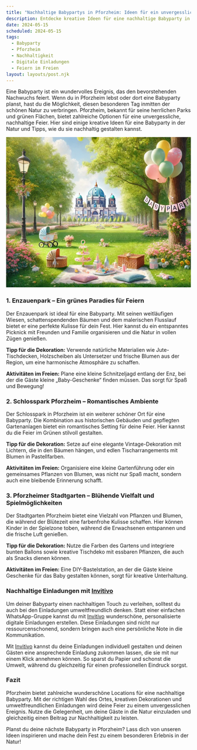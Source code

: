 ```yaml
---
title: "Nachhaltige Babypartys in Pforzheim: Ideen für ein unvergessliches Fest im Grünen"
description: Entdecke kreative Ideen für eine nachhaltige Babyparty in Pforzheim, inklusive Tipps zur Dekoration und personalisierten digitalen Einladungen.
date: 2024-05-15
scheduled: 2024-05-15
tags:
  - Babyparty
  - Pforzheim
  - Nachhaltigkeit
  - Digitale Einladungen
  - Feiern im Freien
layout: layouts/post.njk
---
```


Eine Babyparty ist ein wundervolles Ereignis, das den bevorstehenden Nachwuchs feiert. Wenn du in Pforzheim lebst oder dort eine Babyparty planst, hast du die Möglichkeit, diesen besonderen Tag inmitten der schönen Natur zu verbringen. Pforzheim, bekannt für seine herrlichen Parks und grünen Flächen, bietet zahlreiche Optionen für eine unvergessliche, nachhaltige Feier. Hier sind einige kreative Ideen für eine Babyparty in der Natur und Tipps, wie du sie nachhaltig gestalten kannst.

![Babyparty im Park](/img/picnic-park.webp)

### 1. **Enzauenpark – Ein grünes Paradies für Feiern**

Der Enzauenpark ist ideal für eine Babyparty. Mit seinen weitläufigen Wiesen, schattenspendenden Bäumen und dem malerischen Flusslauf bietet er eine perfekte Kulisse für dein Fest. Hier kannst du ein entspanntes Picknick mit Freunden und Familie organisieren und die Natur in vollen Zügen genießen.

**Tipp für die Dekoration:** Verwende natürliche Materialien wie Jute-Tischdecken, Holzscheiben als Untersetzer und frische Blumen aus der Region, um eine harmonische Atmosphäre zu schaffen.

**Aktivitäten im Freien:** Plane eine kleine Schnitzeljagd entlang der Enz, bei der die Gäste kleine „Baby-Geschenke“ finden müssen. Das sorgt für Spaß und Bewegung!

### 2. **Schlosspark Pforzheim – Romantisches Ambiente**

Der Schlosspark in Pforzheim ist ein weiterer schöner Ort für eine Babyparty. Die Kombination aus historischen Gebäuden und gepflegten Gartenanlagen bietet ein romantisches Setting für deine Feier. Hier kannst du die Feier im Grünen stilvoll gestalten.

**Tipp für die Dekoration:** Setze auf eine elegante Vintage-Dekoration mit Lichtern, die in den Bäumen hängen, und edlen Tischarrangements mit Blumen in Pastellfarben.

**Aktivitäten im Freien:** Organisiere eine kleine Gartenführung oder ein gemeinsames Pflanzen von Blumen, was nicht nur Spaß macht, sondern auch eine bleibende Erinnerung schafft.

### 3. **Pforzheimer Stadtgarten – Blühende Vielfalt und Spielmöglichkeiten**

Der Stadtgarten Pforzheim bietet eine Vielzahl von Pflanzen und Blumen, die während der Blütezeit eine farbenfrohe Kulisse schaffen. Hier können Kinder in der Spielzone toben, während die Erwachsenen entspannen und die frische Luft genießen.

**Tipp für die Dekoration:** Nutze die Farben des Gartens und integriere bunten Ballons sowie kreative Tischdeko mit essbaren Pflanzen, die auch als Snacks dienen können.

**Aktivitäten im Freien:** Eine DIY-Bastelstation, an der die Gäste kleine Geschenke für das Baby gestalten können, sorgt für kreative Unterhaltung.

### **Nachhaltige Einladungen mit [Invitivo](https://invitivo.com/create)**

Um deiner Babyparty einen nachhaltigen Touch zu verleihen, solltest du auch bei den Einladungen umweltfreundlich denken. Statt einer einfachen WhatsApp-Gruppe kannst du mit [Invitivo](https://invitivo.com/) wunderschöne, personalisierte digitale Einladungen erstellen. Diese Einladungen sind nicht nur ressourcenschonend, sondern bringen auch eine persönliche Note in die Kommunikation.

Mit [Invitivo](https://invitivo.com/) kannst du deine Einladungen individuell gestalten und deinen Gästen eine ansprechende Einladung zukommen lassen, die sie mit nur einem Klick annehmen können. So sparst du Papier und schonst die Umwelt, während du gleichzeitig für einen professionellen Eindruck sorgst.

### **Fazit**

Pforzheim bietet zahlreiche wunderschöne Locations für eine nachhaltige Babyparty. Mit der richtigen Wahl des Ortes, kreativen Dekorationen und umweltfreundlichen Einladungen wird deine Feier zu einem unvergesslichen Ereignis. Nutze die Gelegenheit, um deine Gäste in die Natur einzuladen und gleichzeitig einen Beitrag zur Nachhaltigkeit zu leisten.

Planst du deine nächste Babyparty in Pforzheim? Lass dich von unseren Ideen inspirieren und mache dein Fest zu einem besonderen Erlebnis in der Natur!
